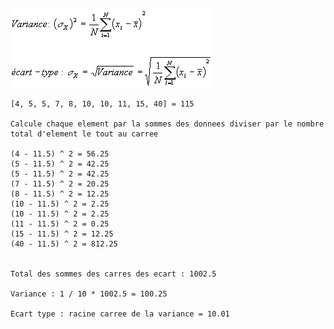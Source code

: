 [//]: # (Image References)

[image1]: ./img/equation.gif "Equation"


![alt text][image1]

```
[4, 5, 5, 7, 8, 10, 10, 11, 15, 40] = 115

Calcule chaque element par la sommes des donnees diviser par le nombre total d'element le tout au carree 

(4 - 11.5) ^ 2 = 56.25
(5 - 11.5) ^ 2 = 42.25
(5 - 11.5) ^ 2 = 42.25
(7 - 11.5) ^ 2 = 20.25
(8 - 11.5) ^ 2 = 12.25
(10 - 11.5) ^ 2 = 2.25
(10 - 11.5) ^ 2 = 2.25
(11 - 11.5) ^ 2 = 0.25
(15 - 11.5) ^ 2 = 12.25
(40 - 11.5) ^ 2 = 812.25


Total des sommes des carres des ecart : 1002.5

Variance : 1 / 10 * 1002.5 = 100.25

Ecart type : racine carree de la variance = 10.01
```